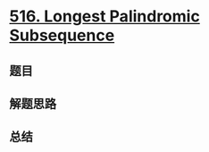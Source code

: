# [516. Longest Palindromic Subsequence](https://leetcode.com/problems/longest-palindromic-subsequence/)

## 题目


## 解题思路


## 总结


